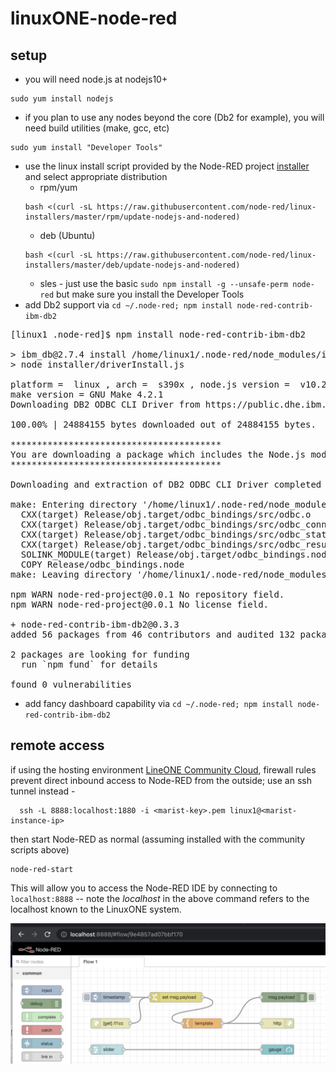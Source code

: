 # linuxONE-node-red

## setup
+ you will need node.js at nodejs10+
```
sudo yum install nodejs
```
+ if you plan to use any nodes  beyond the core (Db2  for example), you will  need build utilities (make, gcc, etc)
```
sudo yum install "Developer Tools"
```
+ use the linux install script provided by the Node-RED project [installer](https://github.com/node-red/linux-installers) and select appropriate distribution
  + rpm/yum
  ```
  bash <(curl -sL https://raw.githubusercontent.com/node-red/linux-installers/master/rpm/update-nodejs-and-nodered)
  ```
  + deb (Ubuntu)
  ```
  bash <(curl -sL https://raw.githubusercontent.com/node-red/linux-installers/master/deb/update-nodejs-and-nodered)
  ```
  + sles - just use the basic `sudo npm install -g --unsafe-perm node-red` but make sure you install the Developer Tools
+ add Db2 support via `cd ~/.node-red; npm install node-red-contrib-ibm-db2`
<pre>
[linux1 .node-red]$ npm install node-red-contrib-ibm-db2

> ibm_db@2.7.4 install /home/linux1/.node-red/node_modules/ibm_db
> node installer/driverInstall.js

platform =  linux , arch =  s390x , node.js version =  v10.24.0
make version = GNU Make 4.2.1
Downloading DB2 ODBC CLI Driver from https://public.dhe.ibm.com/ibmdl/export/pub/software/data/db2/drivers/odbc_cli/s390x64_odbc_cli.tar.gz...

100.00% | 24884155 bytes downloaded out of 24884155 bytes.

****************************************
You are downloading a package which includes the Node.js module for IBM DB2/Informix.  The module is licensed under the Apache License 2.0. The package also includes IBM ODBC and CLI Driver from IBM, which is automatically downloaded as the node module is installed on your system/device. The license agreement to the IBM ODBC and CLI Driver is available in undefined   Check for additional dependencies, which may come with their own license agreement(s). Your use of the components of the package and dependencies constitutes your acceptance of their respective license agreements. If you do not accept the terms of any license agreement(s), then delete the relevant component(s) from your device.
****************************************

Downloading and extraction of DB2 ODBC CLI Driver completed successfully ...

make: Entering directory '/home/linux1/.node-red/node_modules/ibm_db/build'
  CXX(target) Release/obj.target/odbc_bindings/src/odbc.o
  CXX(target) Release/obj.target/odbc_bindings/src/odbc_connection.o
  CXX(target) Release/obj.target/odbc_bindings/src/odbc_statement.o
  CXX(target) Release/obj.target/odbc_bindings/src/odbc_result.o
  SOLINK_MODULE(target) Release/obj.target/odbc_bindings.node
  COPY Release/odbc_bindings.node
make: Leaving directory '/home/linux1/.node-red/node_modules/ibm_db/build'

npm WARN node-red-project@0.0.1 No repository field.
npm WARN node-red-project@0.0.1 No license field.

+ node-red-contrib-ibm-db2@0.3.3
added 56 packages from 46 contributors and audited 132 packages in 12.739s

2 packages are looking for funding
  run `npm fund` for details

found 0 vulnerabilities
</pre>
+ add fancy dashboard capability via `cd ~/.node-red; npm install node-red-contrib-ibm-db2`

## remote access
if using the hosting environment [LineONE Community Cloud](https://linuxone.cloud.marist.edu/cloud/#/index), firewall rules prevent direct inbound access to Node-RED from the outside; use an ssh tunnel instead -
```
  ssh -L 8888:localhost:1880 -i <marist-key>.pem linux1@<marist-instance-ip>
```
then start Node-RED as normal (assuming installed with the community scripts above)
```
node-red-start
```
This will allow you to access the Node-RED IDE by connecting to `localhost:8888` -- note the _localhost_ in the above command refers to the localhost known to the LinuxONE system.

![node-red ide](l1cc-nr-ssh.png)
